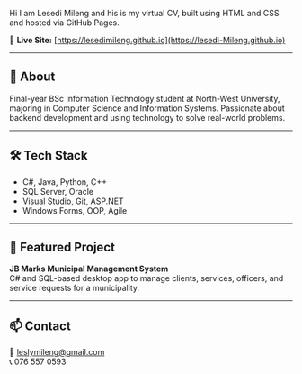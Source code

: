 
 Hi I am Lesedi Mileng and his is my virtual CV, built using HTML and CSS and hosted via GitHub Pages.

🎯 **Live Site:** [https://lesedimileng.github.io](https://lesedi-Mileng.github.io)

---

## 📌 About

Final-year BSc Information Technology student at North-West University, majoring in Computer Science and Information Systems. Passionate about backend development and using technology to solve real-world problems.

---

## 🛠 Tech Stack

- C#, Java, Python, C++
- SQL Server, Oracle
- Visual Studio, Git, ASP.NET
- Windows Forms, OOP, Agile

---

## 🚀 Featured Project

**JB Marks Municipal Management System**  
C# and SQL-based desktop app to manage clients, services, officers, and service requests for a municipality.

---

## 📫 Contact

📧 [leslymileng@gmail.com](mailto:leslymileng@gmail.com)  
📞 076 557 0593
